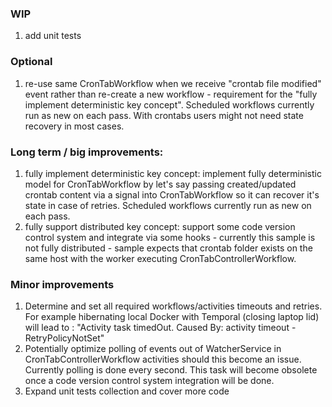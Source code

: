### WIP

1. add unit tests

### Optional

1. re-use same CronTabWorkflow when we receive "crontab file modified" event rather than re-create a new workflow - requirement for the "fully implement deterministic key concept". Scheduled workflows currently run as new on each pass. With crontabs users might not need state recovery in most cases.

### Long term / big improvements:

1. fully implement deterministic key concept: implement fully deterministic model for CronTabWorkflow by let's say passing created/updated crontab content via a signal into CronTabWorkflow so  it can recover it's state in case of retries. Scheduled workflows currently run as new on each pass.
2. fully support distributed key concept: support some code version control system and integrate via some hooks - currently this sample is not fully distributed - sample expects that crontab folder exists on the same host with the worker executing CronTabControllerWorkflow.

### Minor improvements

1. Determine and set all required workflows/activities timeouts and retries. For example hibernating local Docker with Temporal (closing laptop lid) will lead to : "Activity task timedOut. Caused By: activity timeout - RetryPolicyNotSet"
2. Potentially optimize polling of events out of WatcherService in CronTabControllerWorkflow activities should this become an issue. Currently polling is done every second. This task will become obsolete once a code version control system integration will be done.
3. Expand unit tests collection and cover more code
